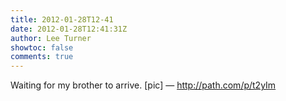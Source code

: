 ```yaml
---
title: 2012-01-28T12-41
date: 2012-01-28T12:41:31Z
author: Lee Turner
showtoc: false
comments: true
---
```


Waiting for my brother to arrive. [pic] — http://path.com/p/t2yIm

